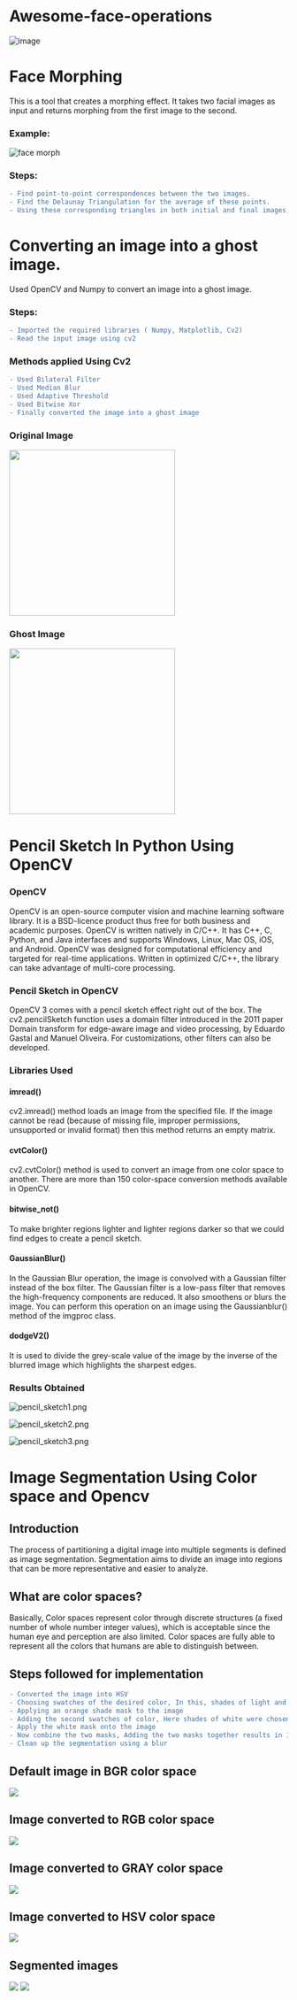 # Awesome-face-operations

![image](https://user-images.githubusercontent.com/78999467/112627758-1bd3d380-8e5a-11eb-9c41-39a98e11c1c1.png)

# Face Morphing
This is a tool that creates a morphing effect. It takes two facial images as input and returns morphing from the first image to the second.
### Example:
![face morph](https://github.com/sudipg4112001/Face-X/blob/master/Awesome-face-operations/Face-Morphing/Images/images.jpg)
### Steps:
```diff
- Find point-to-point correspondences between the two images.
- Find the Delaunay Triangulation for the average of these points.
- Using these corresponding triangles in both initial and final images, perform Warping and Alpha Blending and obtain intermediate images. 
```

# Converting an image into a ghost image.

Used OpenCV and Numpy to convert an image into a ghost image.

### Steps:
```diff
- Imported the required libraries ( Numpy, Matplotlib, Cv2)
- Read the input image using cv2
```
### Methods applied Using Cv2
```diff
- Used Bilateral Filter
- Used Median Blur
- Used Adaptive Threshold
- Used Bitwise Xor
- Finally converted the image into a ghost image
```

### Original Image
<img src="Images/photo.jpg" height="300px">

### Ghost Image
<img src="Images/Ghost Photo.jpg" height="300px">

# Pencil Sketch In Python Using OpenCV
### OpenCV

OpenCV is an open-source computer vision and machine learning software library. It is a BSD-licence product thus free for both business and academic purposes. OpenCV is written natively in C/C++. It has C++, C, Python, and Java interfaces and supports Windows, Linux, Mac OS, iOS, and Android. OpenCV was designed for computational efficiency and targeted for real-time applications. Written in optimized C/C++, the library can take advantage of multi-core processing.

### Pencil Sketch in OpenCV

OpenCV 3 comes with a pencil sketch effect right out of the box. The cv2.pencilSketch function uses a domain filter introduced in the 2011 paper Domain transform for edge-aware image and video processing, by Eduardo Gastal and Manuel Oliveira. For customizations, other filters can also be developed.

###  Libraries Used

#### imread()
cv2.imread() method loads an image from the specified file. If the image cannot be read (because of missing file, improper permissions, unsupported or invalid format) then this method returns an empty matrix.
#### cvtColor()
cv2.cvtColor() method is used to convert an image from one color space to another. There are more than 150 color-space conversion methods available in OpenCV. 
#### bitwise_not()
To make brighter regions lighter and lighter regions darker so that we could find edges to create a pencil sketch.
#### GaussianBlur()
In the Gaussian Blur operation, the image is convolved with a Gaussian filter instead of the box filter. The Gaussian filter is a low-pass filter that removes the high-frequency components are reduced. It also smoothens or blurs the image. You can perform this operation on an image using the Gaussianblur() method of the imgproc class.
#### dodgeV2()
It is used to divide the grey-scale value of the image by the inverse of the blurred image which highlights the sharpest edges.
### Results Obtained

![pencil_sketch1.png](attachment:pencil_sketch1.png)

![pencil_sketch2.png](attachment:pencil_sketch2.png)

![pencil_sketch3.png](attachment:pencil_sketch3.png)

<h1> Image Segmentation Using Color space and Opencv</h1>
<h2>Introduction</h2>
<p>
The process of partitioning a digital image into multiple segments is defined as image segmentation. Segmentation aims to divide an image into regions that can be more representative and easier to analyze.</p>

<h2>What are color spaces?</h2>
<p>Basically, Color spaces represent color through discrete structures (a fixed number of whole number integer values), which is acceptable since the human eye and perception are also limited. Color spaces are fully able to represent all the colors that humans are able to distinguish between.</p>

 
## Steps followed for implementation
```diff
- Converted the image into HSV
- Choosing swatches of the desired color, In this, shades of light and dark orange have been taken.
- Applying an orange shade mask to the image
- Adding the second swatches of color, Here shades of white were chosen i.e light and dark shades
- Apply the white mask onto the image
- Now combine the two masks, Adding the two masks together results in 1 value wherever there is an orange shade or white shade.
- Clean up the segmentation using a blur 
```

 
 <p>
 <h2>Default  image in BGR color space</h2>
 <img src="images\BGR_IMAGE.PNG">
 
 <h2>Image converted to RGB color space</h2>
 <img src="images\RBG_IMAGE.PNG">
 
 <h2>Image converted to GRAY color space</h2>
 <img src="images\GRAY_IMAGE.PNG">
 
 <h2>Image converted to HSV color space</h2>
 <img src="images\HSV_IMAGE.PNG">
 </p>
 
 <p>
 <h2>Segmented images</h2>
 <img src="images\demo1.PNG">
 <img src="images\demo2.PNG">
 </p>


```python

```

